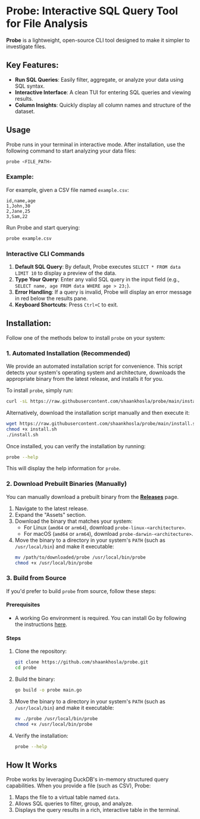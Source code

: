 # Probe: Interactive SQL Query Tool for File Analysis 

**Probe** is a lightweight, open-source CLI tool designed to make it simpler to investigate files. 

## Key Features:

- **Run SQL Queries**: Easily filter, aggregate, or analyze your data using SQL syntax.
- **Interactive Interface**: A clean TUI for entering SQL queries and viewing results.
- **Column Insights**: Quickly display all column names and structure of the dataset.

## Usage
Probe runs in your terminal in interactive mode. After installation, use the following command to start analyzing your data files:

```bash
probe <FILE_PATH>
```

### Example:
For example, given a CSV file named `example.csv`:
```csv
id,name,age
1,John,30
2,Jane,25
3,Sam,22
```

Run Probe and start querying:
```bash
probe example.csv
```

### Interactive CLI Commands
1. **Default SQL Query**: By default, Probe executes `SELECT * FROM data LIMIT 10` to display a preview of the data.
2. **Type Your Query**: Enter any valid SQL query in the input field (e.g., `SELECT name, age FROM data WHERE age > 23;`).
3. **Error Handling**: If a query is invalid, Probe will display an error message in red below the results pane.
4. **Keyboard Shortcuts**: Press `Ctrl+C` to exit.


## Installation:
Follow one of the methods below to install `probe` on your system:


### **1. Automated Installation (Recommended)**

We provide an automated installation script for convenience. This script detects your system's operating system and architecture, downloads the appropriate binary from the latest release, and installs it for you.

To install `probe`, simply run:

```bash
curl -sL https://raw.githubusercontent.com/shaankhosla/probe/main/install.sh | bash
```

Alternatively, download the installation script manually and then execute it:

```bash
wget https://raw.githubusercontent.com/shaankhosla/probe/main/install.sh
chmod +x install.sh
./install.sh
```

Once installed, you can verify the installation by running:

```bash
probe --help
```

This will display the help information for `probe`.


### **2. Download Prebuilt Binaries (Manually)**

You can manually download a prebuilt binary from the **[Releases](https://github.com/shaankhosla/probe/releases)** page.

1. Navigate to the latest release.
2. Expand the "Assets" section.
3. Download the binary that matches your system:
   - For Linux (`amd64` or `arm64`), download `probe-linux-<architecture>`.
   - For macOS (`amd64` or `arm64`), download `probe-darwin-<architecture>`.
4. Move the binary to a directory in your system's `PATH` (such as `/usr/local/bin`) and make it executable:
   ```bash
   mv /path/to/downloaded/probe /usr/local/bin/probe
   chmod +x /usr/local/bin/probe
   ```


### **3. Build from Source**

If you'd prefer to build `probe` from source, follow these steps:

#### Prerequisites
- A working Go environment is required. You can install Go by following the instructions [here](https://golang.org/doc/install).

#### Steps
1. Clone the repository:
   ```bash
   git clone https://github.com/shaankhosla/probe.git
   cd probe
   ```

2. Build the binary:
   ```bash
   go build -o probe main.go
   ```

3. Move the binary to a directory in your system's `PATH` (such as `/usr/local/bin`) and make it executable:
   ```bash
   mv ./probe /usr/local/bin/probe
   chmod +x /usr/local/bin/probe
   ```

4. Verify the installation:
   ```bash
   probe --help
   ```

## How It Works
Probe works by leveraging DuckDB's in-memory structured query capabilities. When you provide a file (such as CSV), Probe:
1. Maps the file to a virtual table named `data`.
2. Allows SQL queries to filter, group, and analyze.
3. Displays the query results in a rich, interactive table in the terminal.


